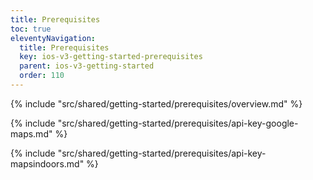 ```yaml
---
title: Prerequisites
toc: true
eleventyNavigation:
  title: Prerequisites
  key: ios-v3-getting-started-prerequisites
  parent: ios-v3-getting-started
  order: 110
---
```


<!-- Overview -->
{% include "src/shared/getting-started/prerequisites/overview.md" %}

<!-- Google Maps API key -->
{% include "src/shared/getting-started/prerequisites/api-key-google-maps.md" %}

<!-- MapsIndoors API key -->
{% include "src/shared/getting-started/prerequisites/api-key-mapsindoors.md" %}
